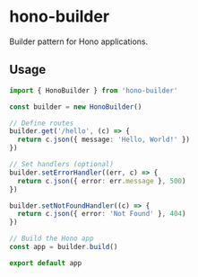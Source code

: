 # hono-builder

Builder pattern for Hono applications.

## Usage

```typescript
import { HonoBuilder } from 'hono-builder'

const builder = new HonoBuilder()

// Define routes
builder.get('/hello', (c) => {
  return c.json({ message: 'Hello, World!' })
})

// Set handlers (optional)
builder.setErrorHandler((err, c) => {
  return c.json({ error: err.message }, 500)
})

builder.setNotFoundHandler((c) => {
  return c.json({ error: 'Not Found' }, 404)
})

// Build the Hono app
const app = builder.build()

export default app
```

